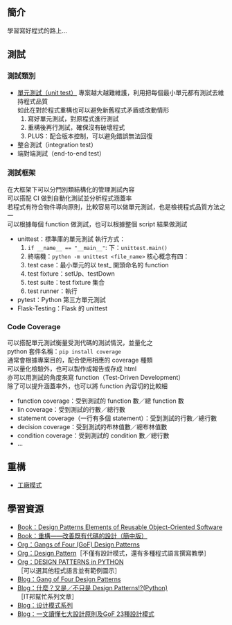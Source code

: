 ## 簡介
學習寫好程式的路上...


## 測試
### 測試類別
* [單元測試（unit test）](https://github.com/yuning-lin/PythonTips/blob/main/Refactoring/unit_test.ipynb)
  專案越大越難維護，利用把每個最小單元都有測試去維持程式品質  
  如此在對於程式重構也可以避免新舊程式矛盾或改動情形  
  1. 寫好單元測試，對原程式進行測試
  2. 重構後再行測試，確保沒有破壞程式
  3. PLUS：配合版本控制，可以避免錯誤無法回復
* 整合測試（integration test）
* 端對端測試（end-to-end test）

### 測試框架
在大框架下可以分門別類結構化的管理測試內容  
可以搭配 CI 做到自動化測試並分析程式涵蓋率  
若程式有符合物件導向原則，比較容易可以做單元測試，也是檢視程式品質方法之一  
可以根據每個 function 做測試，也可以根據整個 script 結果做測試  

* unittest：標準庫的單元測試
  執行方式：
  1. `if __name__ == "__main__"`: 下：`unittest.main()`
  2. 終端機：`python -m unittest <file_name>`
  核心概念有四：
  1. test case：最小單元的以 test_ 開頭命名的 function
  2. test fixture：setUp、testDown
  3. test suite：test fixture 集合
  4. test runner：執行
* pytest：Python 第三方單元測試
* Flask-Testing：Flask 的 unittest

### Code Coverage
可以搭配單元測試衡量受測代碼的測試情況，並量化之  
python 套件名稱：`pip install coverage`  
通常會根據專案目的，配合使用相應的 coverage 種類  
可以量化檢驗外，也可以製作成報告或存成 html  
亦可以用測試的角度來寫 function（Test-Driven Development）  
除了可以提升涵蓋率外，也可以將 function 內容切的比較細
* function coverage：受到測試的 function 數／總 function 數
* lin coverage：受到測試的行數／總行數
* statement coverage（一行有多個 statement）：受到測試的行數／總行數
* decision coverage：受到測試的布林值數／總布林值數
* condition coverage：受到測試的 condition 數／總行數
* ...

## 重構
* [工廠模式](https://github.com/yuning-lin/PythonTips/blob/main/Refactoring/FactoryPattern.md)

## 學習資源
* [Book：Design Patterns Elements of Reusable Object-Oriented Software](http://www.javier8a.com/itc/bd1/articulo.pdf)
* [Book：重構——改善既有代碼的設計（簡中版）](https://590m.com/file/253469-231196358)
* [Org：Gangs of Four (GoF) Design Patterns](https://www.journaldev.com/31902/gangs-of-four-gof-design-patterns)
* [Org：Design Pattern](https://www.tutorialspoint.com/design_pattern/design_pattern_overview.htm)［不僅有設計模式，還有多種程式語言撰寫教學］
* [Org：DESIGN PATTERNS in PYTHON](https://refactoringguru.cn/design-patterns/python)［可以選其他程式語言並有範例圖示］
* [Blog：Gang of Four Design Patterns](https://springframework.guru/gang-of-four-design-patterns/)
* [Blog：什麼？又是／不只是 Design Patterns!?(Python)](https://ithelp.ithome.com.tw/users/20120812/ironman/2697)［IT邦幫忙系列文章］
* [Blog：设计模式系列](https://www.cnblogs.com/wuqinglong/category/1030108.html)
* [Blog：一文讀懂七大設計原則及GoF 23種設計模式](https://codingnote.cc/zh-tw/p/83149/)
